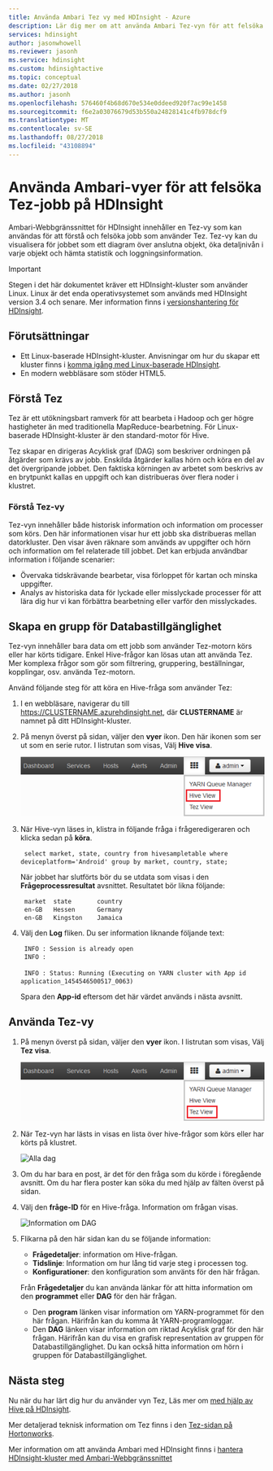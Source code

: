```yaml
---
title: Använda Ambari Tez vy med HDInsight - Azure
description: Lär dig mer om att använda Ambari Tez-vyn för att felsöka Tez-jobb på HDInsight.
services: hdinsight
author: jasonwhowell
ms.reviewer: jasonh
ms.service: hdinsight
ms.custom: hdinsightactive
ms.topic: conceptual
ms.date: 02/27/2018
ms.author: jasonh
ms.openlocfilehash: 576460f4b68d670e534e0ddeed920f7ac99e1458
ms.sourcegitcommit: f6e2a03076679d53b550a24828141c4fb978dcf9
ms.translationtype: MT
ms.contentlocale: sv-SE
ms.lasthandoff: 08/27/2018
ms.locfileid: "43108894"
---
```

# <a name="use-ambari-views-to-debug-tez-jobs-on-hdinsight"></a>Använda Ambari-vyer för att felsöka Tez-jobb på HDInsight

Ambari-Webbgränssnittet för HDInsight innehåller en Tez-vy som kan användas för att förstå och felsöka jobb som använder Tez. Tez-vy kan du visualisera för jobbet som ett diagram över anslutna objekt, öka detaljnivån i varje objekt och hämta statistik och loggningsinformation.

> [!IMPORTANT]
> Stegen i det här dokumentet kräver ett HDInsight-kluster som använder Linux. Linux är det enda operativsystemet som används med HDInsight version 3.4 och senare. Mer information finns i [versionshantering för HDInsight](hdinsight-component-versioning.md#hdinsight-windows-retirement).

## <a name="prerequisites"></a>Förutsättningar

* Ett Linux-baserade HDInsight-kluster. Anvisningar om hur du skapar ett kluster finns i [komma igång med Linux-baserade HDInsight](hadoop/apache-hadoop-linux-tutorial-get-started.md).
* En modern webbläsare som stöder HTML5.

## <a name="understanding-tez"></a>Förstå Tez

Tez är ett utökningsbart ramverk för att bearbeta i Hadoop och ger högre hastigheter än med traditionella MapReduce-bearbetning. För Linux-baserade HDInsight-kluster är den standard-motor för Hive.

Tez skapar en dirigeras Acyklisk graf (DAG) som beskriver ordningen på åtgärder som krävs av jobb. Enskilda åtgärder kallas hörn och köra en del av det övergripande jobbet. Den faktiska körningen av arbetet som beskrivs av en brytpunkt kallas en uppgift och kan distribueras över flera noder i klustret.

### <a name="understanding-the-tez-view"></a>Förstå Tez-vy

Tez-vyn innehåller både historisk information och information om processer som körs. Den här informationen visar hur ett jobb ska distribueras mellan datorkluster. Den visar även räknare som används av uppgifter och hörn och information om fel relaterade till jobbet. Det kan erbjuda användbar information i följande scenarier:

* Övervaka tidskrävande bearbetar, visa förloppet för kartan och minska uppgifter.
* Analys av historiska data för lyckade eller misslyckade processer för att lära dig hur vi kan förbättra bearbetning eller varför den misslyckades.

## <a name="generate-a-dag"></a>Skapa en grupp för Databastillgänglighet

Tez-vyn innehåller bara data om ett jobb som använder Tez-motorn körs eller har körts tidigare. Enkel Hive-frågor kan lösas utan att använda Tez. Mer komplexa frågor som gör som filtrering, gruppering, beställningar, kopplingar, osv. använda Tez-motorn.

Använd följande steg för att köra en Hive-fråga som använder Tez:

1. I en webbläsare, navigerar du till https://CLUSTERNAME.azurehdinsight.net, där **CLUSTERNAME** är namnet på ditt HDInsight-kluster.

2. På menyn överst på sidan, väljer den **vyer** ikon. Den här ikonen som ser ut som en serie rutor. I listrutan som visas, Välj **Hive visa**.

    ![Att välja Hive-vyn](./media/hdinsight-debug-ambari-tez-view/selecthive.png)

3. När Hive-vyn läses in, klistra in följande fråga i frågeredigeraren och klicka sedan på **köra**.

        select market, state, country from hivesampletable where deviceplatform='Android' group by market, country, state;

    När jobbet har slutförts bör du se utdata som visas i den **Frågeprocessresultat** avsnittet. Resultatet bör likna följande:

        market  state       country
        en-GB   Hessen      Germany
        en-GB   Kingston    Jamaica

4. Välj den **Log** fliken. Du ser information liknande följande text:

        INFO : Session is already open
        INFO :

        INFO : Status: Running (Executing on YARN cluster with App id application_1454546500517_0063)

    Spara den **App-id** eftersom det här värdet används i nästa avsnitt.

## <a name="use-the-tez-view"></a>Använda Tez-vy

1. På menyn överst på sidan, väljer den **vyer** ikon. I listrutan som visas, Välj **Tez visa**.

    ![Markerat Tez-vy](./media/hdinsight-debug-ambari-tez-view/selecttez.png)

2. När Tez-vyn har lästs in visas en lista över hive-frågor som körs eller har körts på klustret.

    ![Alla dag](./media/hdinsight-debug-ambari-tez-view/tez-view-home.png)

3. Om du har bara en post, är det för den fråga som du körde i föregående avsnitt. Om du har flera poster kan söka du med hjälp av fälten överst på sidan.

4. Välj den **fråge-ID** för en Hive-fråga. Information om frågan visas.

    ![Information om DAG](./media/hdinsight-debug-ambari-tez-view/query-details.png)

5. Flikarna på den här sidan kan du se följande information:

    * **Frågedetaljer**: information om Hive-frågan.
    * **Tidslinje**: Information om hur lång tid varje steg i processen tog.
    * **Konfigurationer**: den konfiguration som använts för den här frågan.

    Från __Frågedetaljer__ du kan använda länkar för att hitta information om den __programmet__ eller __DAG__ för den här frågan.
    
    * Den __program__ länken visar information om YARN-programmet för den här frågan. Härifrån kan du komma åt YARN-programloggar.
    * Den __DAG__ länken visar information om riktad Acyklisk graf för den här frågan. Härifrån kan du visa en grafisk representation av gruppen för Databastillgänglighet. Du kan också hitta information om hörn i gruppen för Databastillgänglighet.

## <a name="next-steps"></a>Nästa steg

Nu när du har lärt dig hur du använder vyn Tez, Läs mer om [med hjälp av Hive på HDInsight](hadoop/hdinsight-use-hive.md).

Mer detaljerad teknisk information om Tez finns i den [Tez-sidan på Hortonworks](http://hortonworks.com/hadoop/tez/).

Mer information om att använda Ambari med HDInsight finns i [hantera HDInsight-kluster med Ambari-Webbgränssnittet](hdinsight-hadoop-manage-ambari.md)
